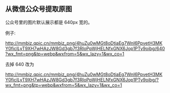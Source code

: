 ## 从微信公众号提取原图

公众号里的图片默认展示都是 640px 宽的。

例子:

http://mmbiz.qpic.cn/mmbiz_png/4huZu0wMGt8oDtiaEg7WnI6PpvetH3MKY0ficILyT9XH7wHAzJW8Gd3gb7f3RIoPpWjHELNfxGNX6Jop1PTy9oibg/640?wx_fmt=png&tp=webp&wxfrom=5&wx_lazy=1&wx_co=1

去掉 640 改为

http://mmbiz.qpic.cn/mmbiz_png/4huZu0wMGt8oDtiaEg7WnI6PpvetH3MKY0ficILyT9XH7wHAzJW8Gd3gb7f3RIoPpWjHELNfxGNX6Jop1PTy9oibg/?wx_fmt=png&tp=webp&wxfrom=5&wx_lazy=1&wx_co=1
